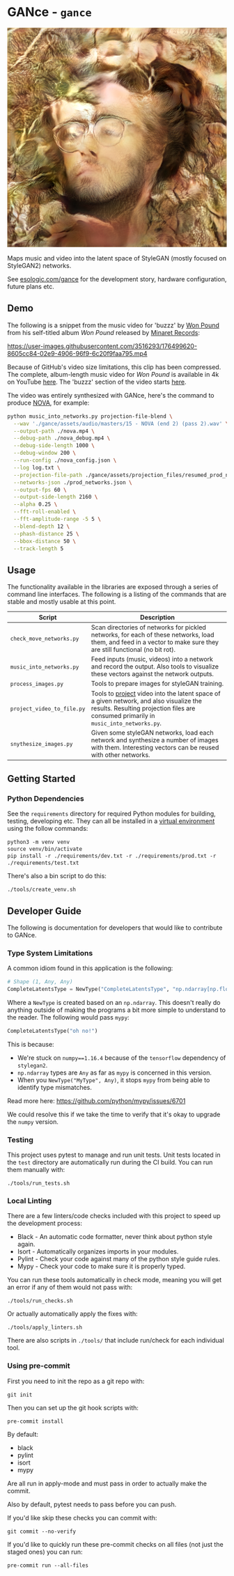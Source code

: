# GANce - `gance` 

![Sample network output](./docs_assets/gance_sample.png)

Maps music and video into the latent space of StyleGAN (mostly focused on StyleGAN2) networks.

See [esologic.com/gance](https://www.esologic.com/gance) for the development story, 
hardware configuration, future plans etc.

## Demo

The following is a snippet from the music video for 'buzzz' by 
[Won Pound](https://wonpound.bandcamp.com/) from his self-titled album _Won Pound_ released by 
[Minaret Records](https://www.minaretrecords.com/):

https://user-images.githubusercontent.com/3516293/176499620-8605cc84-02e9-4906-96f9-6c20f9faa795.mp4

Because of GitHub's video size limitations, this clip has been compressed. The complete, 
album-length music video for _Won Pound_ is available in 4k on YouTube 
[here](https://youtu.be/qc573jxXgII). The 'buzzz' section of the video starts 
[here](https://youtu.be/qc573jxXgII?t=1079).

The video was entirely synthesized with GANce, here's the command to produce
[NOVA](https://youtu.be/1ced1KxJRl4), for example:

```bash
python music_into_networks.py projection-file-blend \
  --wav './gance/assets/audio/masters/15 - NOVA (end 2) (pass 2).wav' \
  --output-path ./nova.mp4 \
  --debug-path ./nova_debug.mp4 \
  --debug-side-length 1000 \
  --debug-window 200 \
  --run-config ./nova_config.json \
  --log log.txt \
  --projection-file-path ./gance/assets/projection_files/resumed_prod_nova_3-1.hdf5 \
  --networks-json ./prod_networks.json \
  --output-fps 60 \
  --output-side-length 2160 \
  --alpha 0.25 \
  --fft-roll-enabled \
  --fft-amplitude-range -5 5 \
  --blend-depth 12 \
  --phash-distance 25 \
  --bbox-distance 50 \
  --track-length 5
```

## Usage

The functionality available in the libraries are exposed through a series of command line 
interfaces. The following is a listing of the commands that are stable and mostly usable at this
point.

| **Script**                 | **Description**                                                                                                                                                                                                                                          |
|----------------------------|----------------------------------------------------------------------------------------------------------------------------------------------------------------------------------------------------------------------------------------------------------|
| `check_move_networks.py`   | Scan directories of networks for pickled networks, for each of these networks, load them, and feed in a vector to make sure they are still functional (no bit rot).                                                                                      |
| `music_into_networks.py`   | Feed inputs (music, videos) into a network and record the output. Also tools to visualize these vectors against the network outputs.                                                                                                                     |
| `process_images.py`        | Tools to prepare images for styleGAN training.                                                                                                                                                                                                           |
| `project_video_to_file.py` | Tools to [project](https://github.com/NVlabs/stylegan2#projecting-images-to-latent-space) video into the latent space of a given network, and also visualize the results. Resulting projection files are consumed primarily in `music_into_networks.py`. |
| `snythesize_images.py`     | Given some styleGAN networks, load each network and synthesize a number of images with them. Interesting vectors can be reused with other networks.                                                                                                      |

## Getting Started

### Python Dependencies

See the `requirements` directory for required Python modules for building, testing, developing etc.
They can all be installed in a [virtual environment](https://docs.python.org/3/library/venv.html) 
using the follow commands:

```
python3 -m venv venv
source venv/bin/activate
pip install -r ./requirements/dev.txt -r ./requirements/prod.txt -r ./requirements/test.txt
```

There's also a bin script to do this:

```
./tools/create_venv.sh
```


## Developer Guide

The following is documentation for developers that would like to contribute
to GANce.

### Type System Limitations

A common idiom found in this application is the following:

```python
# Shape (1, Any, Any)
CompleteLatentsType = NewType("CompleteLatentsType", "np.ndarray[np.float32]")  # type: ignore
```

Where a `NewType` is created based on an `np.ndarray`. This doesn't really do anything outside
of making the programs a bit more simple to understand to the reader. The following would pass
`mypy`:

```python
CompleteLatentsType("oh no!")
```

This is because:
* We're stuck on `numpy==1.16.4` because of the `tensorflow` dependency of `stylegan2`.
* `np.ndarray` types are `Any` as far as `mypy` is concerned in this version.
* When you `NewType("MyType", Any)`, it stops `mypy` from being able to identify type mismatches.

Read more here: https://github.com/python/mypy/issues/6701

We could resolve this if we take the time to verify that it's okay to upgrade the `numpy` version.


### Testing

This project uses pytest to manage and run unit tests. Unit tests located in the `test` directory 
are automatically run during the CI build. You can run them manually with:

```
./tools/run_tests.sh
```

### Local Linting

There are a few linters/code checks included with this project to speed up the development process:

* Black - An automatic code formatter, never think about python style again.
* Isort - Automatically organizes imports in your modules.
* Pylint - Check your code against many of the python style guide rules.
* Mypy - Check your code to make sure it is properly typed.

You can run these tools automatically in check mode, meaning you will get an error if any of them
would not pass with:

```
./tools/run_checks.sh
```

Or actually automatically apply the fixes with:

```
./tools/apply_linters.sh
```

There are also scripts in `./tools/` that include run/check for each individual tool.


### Using pre-commit

First you need to init the repo as a git repo with:

```
git init
```

Then you can set up the git hook scripts with:

```
pre-commit install
```

By default:

* black
* pylint
* isort
* mypy

Are all run in apply-mode and must pass in order to actually make the commit.

Also by default, pytest needs to pass before you can push.

If you'd like skip these checks you can commit with:

```
git commit --no-verify
```

If you'd like to quickly run these pre-commit checks on all files (not just the staged ones) you
can run:

```
pre-commit run --all-files
```


